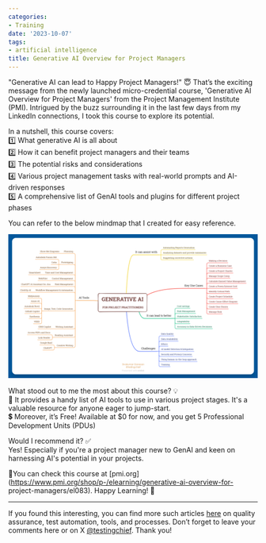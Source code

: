 ```yaml
---
categories:
- Training
date: '2023-10-07'
tags:
- artificial intelligence
title: Generative AI Overview for Project Managers
---
```


"Generative AI can lead to Happy Project Managers!" 😇 That’s the exciting message from the newly launched micro-credential course,
'Generative AI Overview for Project Managers' from the Project Management Institute (PMI). Intrigued by the buzz surrounding it in the last few days from my LinkedIn connections, I took this course to explore its potential.

In a nutshell, this course covers:  
1️⃣ What generative AI is all about  
2️⃣ How it can benefit project managers and their teams  
3️⃣ The potential risks and considerations  
4️⃣ Various project management tasks with real-world prompts and AI-driven
responses  
5️⃣ A comprehensive list of GenAI tools and plugins for different project
phases

You can refer to the below mindmap that I created for easy reference.

![](/assets/img/posts/Generative-AI-for-Project-Practitioners-1024x590.png)

What stood out to me the most about this course? 💡  
📑 It provides a handy list of AI tools to use in various project stages. It's
a valuable resource for anyone eager to jump-start.  
💲 Moreover, it’s Free! Available at $0 for now, and you get 5 Professional
Development Units (PDUs)

Would I recommend it? ✅  
Yes! Especially if you're a project manager new to GenAI and keen on
harnessing AI's potential in your projects.

🔗You can check this course at
[pmi.org](https://www.pmi.org/shop/p-/elearning/generative-ai-overview-for-
project-managers/el083). Happy Learning! 🚀

* * *

If you found this interesting, you can find more such articles
[here](https://skthetester.github.io/) on quality assurance, test automation,
tools, and processes. Don’t forget to leave your comments here or on X
[@testingchief](https://x.com/testingchief). Thank you!